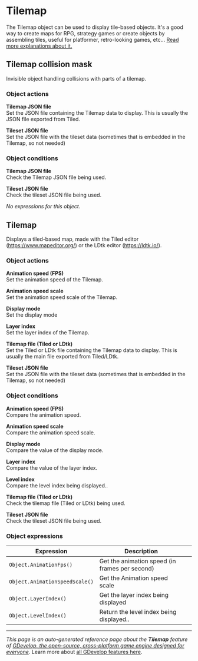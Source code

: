 # Tilemap

The Tilemap object can be used to display tile-based objects. It's a good way to create maps for RPG, strategy games or create objects by assembling tiles, useful for platformer, retro-looking games, etc... [Read more explanations about it.](https://wiki.gdevelop.io/gdevelop5/objects/tilemap)



## Tilemap collision mask 

Invisible object handling collisions with parts of a tilemap. 

### Object actions

**Tilemap JSON file**  
Set the JSON file containing the Tilemap data to display. This is usually the JSON file exported from Tiled.

**Tileset JSON file**  
Set the JSON file with the tileset data (sometimes that is embedded in the Tilemap, so not needed)

### Object conditions

**Tilemap JSON file**  
Check the Tilemap JSON file being used.

**Tileset JSON file**  
Check the tileset JSON file being used.

_No expressions for this object._


## Tilemap 

Displays a tiled-based map, made with the Tiled editor (https://www.mapeditor.org/) or the LDtk editor (https://ldtk.io/). 

### Object actions

**Animation speed (FPS)**  
Set the animation speed of the Tilemap.

**Animation speed scale**  
Set the animation speed scale of the Tilemap.

**Display mode**  
Set the display mode

**Layer index**  
Set the layer index of the Tilemap.

**Tilemap file (Tiled or LDtk)**  
Set the Tiled or LDtk file containing the Tilemap data to display. This is usually the main file exported from Tiled/LDtk.

**Tileset JSON file**  
Set the JSON file with the tileset data (sometimes that is embedded in the Tilemap, so not needed)

### Object conditions

**Animation speed (FPS)**  
Compare the animation speed.

**Animation speed scale**  
Compare the animation speed scale.

**Display mode**  
Compare the value of the display mode.

**Layer index**  
Compare the value of the layer index.

**Level index**  
Compare the level index being displayed..

**Tilemap file (Tiled or LDtk)**  
Check the tilemap file (Tiled or LDtk) being used.

**Tileset JSON file**  
Check the tileset JSON file being used.

### Object expressions

| Expression | Description |  |
|-----|-----|-----|
| `Object.AnimationFps()` | Get the animation speed (in frames per second) ||
| `Object.AnimationSpeedScale()` | Get the Animation speed scale ||
| `Object.LayerIndex()` | Get the layer index being displayed ||
| `Object.LevelIndex()` | Return the level index being displayed.. ||

---
*This page is an auto-generated reference page about the **Tilemap** feature of [GDevelop, the open-source, cross-platform game engine designed for everyone](https://gdevelop.io/).* Learn more about [all GDevelop features here](/gdevelop5/all-features).